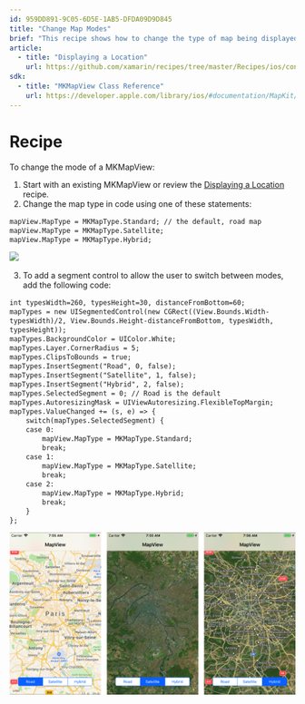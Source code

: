 ```yaml
---
id: 959DD891-9C05-6D5E-1AB5-DFDA09D9D845
title: "Change Map Modes"
brief: "This recipe shows how to change the type of map being displayed in an MKMapView to either Road, Satellite or Hybrid."
article:
  - title: "Displaying a Location" 
    url: https://github.com/xamarin/recipes/tree/master/Recipes/ios/content_controls/map_view/display_device_location
sdk:
  - title: "MKMapView Class Reference" 
    url: https://developer.apple.com/library/ios/#documentation/MapKit/Reference/MKMapView_Class/MKMapView/MKMapView.html
---
```


<a name="Recipe" class="injected"></a>


# Recipe

To change the mode of a MKMapView:

1.  Start with an existing MKMapView or review the  [Displaying a Location](/Recipes/ios/content_controls/map_view/display_device_location) recipe.
1.  Change the map type in code using one of these statements:


```
mapView.MapType = MKMapType.Standard; // the default, road map
mapView.MapType = MKMapType.Satellite;
mapView.MapType = MKMapType.Hybrid;
```

 [ ![](Images/MapView_Types.png)](Images/MapView_Types.png)

<ol start="3">
	<li>To add a segment control to allow the user to switch between modes, add the following code: </li>
</ol>


```
int typesWidth=260, typesHeight=30, distanceFromBottom=60;
mapTypes = new UISegmentedControl(new CGRect((View.Bounds.Width-typesWidth)/2, View.Bounds.Height-distanceFromBottom, typesWidth, typesHeight));
mapTypes.BackgroundColor = UIColor.White;
mapTypes.Layer.CornerRadius = 5;
mapTypes.ClipsToBounds = true;
mapTypes.InsertSegment("Road", 0, false);
mapTypes.InsertSegment("Satellite", 1, false);
mapTypes.InsertSegment("Hybrid", 2, false);
mapTypes.SelectedSegment = 0; // Road is the default
mapTypes.AutoresizingMask = UIViewAutoresizing.FlexibleTopMargin;
mapTypes.ValueChanged += (s, e) => {
    switch(mapTypes.SelectedSegment) {
    case 0:
        mapView.MapType = MKMapType.Standard;
        break;
    case 1:
        mapView.MapType = MKMapType.Satellite;
        break;
    case 2:
        mapView.MapType = MKMapType.Hybrid;
        break;
    }
};
```

 [ ![](Images/MapView_TypesA.png)](Images/MapView_TypesA.png)


